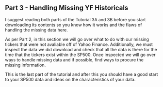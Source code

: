 ## Part 3 - Handling Missing YF Historicals

I suggest reading both parts of the Tutorial 3A and 3B before you start downloading its contents so you know how it works and the flaws of handling the missing data here.

As per Part 2, in this section we will go over what to do with our missing tickers that were not avaliable off of Yahoo Finance. Additionally, we must inspect the data we did download and check that all the data is there for the time that the tickers exist within the SP500. Once inspected we will go over ways to handle missing data and if possible, find ways to procure the missing information.

This is the last part of the tutorial and after this you should have a good start to your SP500 data and ideas on the characteristics of your data.
